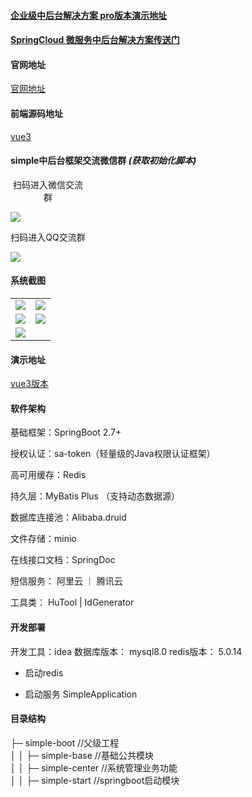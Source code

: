 #### [企业级中后台解决方案 pro版本演示地址](https://pro.frsimple.cn)

#### [SpringCloud 微服务中后台解决方案传送门](https://gitee.com/frsimple/springcloud)

#### 官网地址

[官网地址](http://frsimple.cn)

#### 前端源码地址

[vue3](https://gitee.com/frsimple/sview)

#### simple中后台框架交流微信群 **_(获取初始化脚本)_**

<div style="width:120px;text-align:center;" >扫码进入微信交流群</div>

![](https://pengpengyu-test.oss-cn-zhangjiakou.aliyuncs.com/image/wx.jpg)

<div style="width:120px;text-align:center;" >扫码进入QQ交流群</div>

![](https://pengpengyu-test.oss-cn-zhangjiakou.aliyuncs.com/image/qq.jpg)



#### 系统截图

<table>
    <tr>
        <td><img src="https://pengpengyu-test.oss-cn-zhangjiakou.aliyuncs.com/image/v1.png"/></td>
        <td><img src="https://pengpengyu-test.oss-cn-zhangjiakou.aliyuncs.com/image/v2.png"/></td>
    </tr>
    <tr>
        <td><img src="https://pengpengyu-test.oss-cn-zhangjiakou.aliyuncs.com/image/v3.png"/></td>
        <td><img src="https://pengpengyu-test.oss-cn-zhangjiakou.aliyuncs.com/image/v4.png"/></td>
    </tr>
    <tr>
        <td><img src="https://pengpengyu-test.oss-cn-zhangjiakou.aliyuncs.com/image/v5.png"/></td> 
    </tr> 
</table>



#### 演示地址

[vue3版本](https://svue.frsimple.cn/)

#### 软件架构

基础框架：SpringBoot 2.7+

授权认证：sa-token（轻量级的Java权限认证框架）

高可用缓存：Redis

持久层：MyBatis Plus （支持动态数据源）

数据库连接池：Alibaba.druid

文件存储：minio

在线接口文档：SpringDoc

短信服务： 阿里云 ｜ 腾讯云

工具类： HuTool | IdGenerator

#### 开发部署

开发工具：idea
数据库版本： mysql8.0
redis版本： 5.0.14

- 启动redis

- 启动服务
  SimpleApplication

#### 目录结构

├─ simple-boot //父级工程  
│ │ ├─ simple-base //基础公共模块  
│ │ ├─ simple-center //系统管理业务功能  
│ │ ├─ simple-start //springboot启动模块